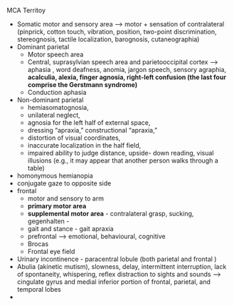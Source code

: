 MCA Territoy 
- Somatic motor and sensory area --> motor + sensation of contralateral (pinprick, cotton touch, vibration, position, two-point discrimination, stereognosis, tactile localization, barognosis, cutaneographia)
- Dominant parietal 
	- Motor speech area
	- Central, suprasylvian speech area and parietooccipital cortex --> aphasia , word deafness, anomia, jargon speech, sensory agraphia, **acalculia, alexia, finger agnosia, right-left confusion (the last four comprise the Gerstmann syndrome)**
	- Conduction aphasia 
- Non-dominant parietal 
	- hemiasomatognosia, 
	- unilateral neglect, 
	- agnosia for the left half of external space, 
	- dressing “apraxia,” constructional “apraxia,” 
	- distortion of visual coordinates, 
	- inaccurate localization in the half field,
	- impaired ability to judge distance, upside- down reading, visual illusions (e.g., it may appear that another person walks through a table)
- homonymous hemianopia 
- conjugate gaze to opposite side 
- frontal
	- motor and sensory to arm 
	- **primary motor area** 
	- **supplemental motor area** - contralateral grasp, sucking, gegenhalten - 
	- gait and stance - gait apraxia 
	- prefrontal --> emotional, behavioural, cognitive 
	- Brocas 
	- Frontal eye field 
- Urinary incontinence - paracentral lobule (both parietal and frontal ) 
- Abulia (akinetic mutism), slowness, delay, intermittent interruption, lack of spontaneity, whispering, reflex distraction to sights and sounds --> cingulate gyrus and medial inferior portion of frontal, parietal, and temporal lobes 
- 